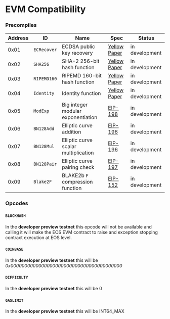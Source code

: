 # EVM Compatibility

### Precompiles



| Address | ID          | Name                                 | Spec                                                             | Status         |
| ------- | ----------- | ------------------------------------ | ---------------------------------------------------------------- | -------------- |
| 0x01    | `ECRecover` | ECDSA public key recovery            | [Yellow Paper](https://ethereum.github.io/yellowpaper/paper.pdf) | in development |
| 0x02    | `SHA256`    | SHA-2 256-bit hash function          | [Yellow Paper](https://ethereum.github.io/yellowpaper/paper.pdf) | in development |
| 0x03    | `RIPEMD160` | RIPEMD 160-bit hash function         | [Yellow Paper](https://ethereum.github.io/yellowpaper/paper.pdf) | in development |
| 0x04    | `Identity`  | Identity function                    | [Yellow Paper](https://ethereum.github.io/yellowpaper/paper.pdf) | in development |
| 0x05    | `ModExp`    | Big integer modular exponentiation   | [EIP-198](https://eips.ethereum.org/EIPS/eip-198)                | in development |
| 0x06    | `BN128Add`  | Elliptic curve addition              | [EIP-196](https://eips.ethereum.org/EIPS/eip-196)                | in development |
| 0x07    | `BN128Mul`  | Elliptic curve scalar multiplication | [EIP-196](https://eips.ethereum.org/EIPS/eip-196)                | in development |
| 0x08    | `BN128Pair` | Elliptic curve pairing check         | [EIP-197](https://eips.ethereum.org/EIPS/eip-197)                | in development |
| 0x09    | `Blake2F`   | BLAKE2b `F` compression function     | [EIP-152](https://eips.ethereum.org/EIPS/eip-152)                | in development |

### Opcodes[​](https://doc.aurora.dev/compat/evm#opcodes) <a href="#opcodes" id="opcodes"></a>

#### `BLOCKHASH`[​](https://doc.aurora.dev/compat/evm#blockhash) <a href="#blockhash" id="blockhash"></a>

In the **developer preview testnet** this opcode will not be available and calling it will make the EOS EVM contract to raise and exception stopping contract execution at EOS level.

#### `COINBASE`[​](https://doc.aurora.dev/compat/evm#coinbase) <a href="#coinbase" id="coinbase"></a>

In the **developer preview testnet** this will be _0x0000000000000000000000000000000000000000_

#### `DIFFICULTY`[​](https://doc.aurora.dev/compat/evm#difficulty) <a href="#difficulty" id="difficulty"></a>

In the **developer preview testnet** this will be 0

#### `GASLIMIT`[​](https://doc.aurora.dev/compat/evm#gaslimit) <a href="#gaslimit" id="gaslimit"></a>

In the **developer preview testnet** this will be INT64\_MAX&#x20;







